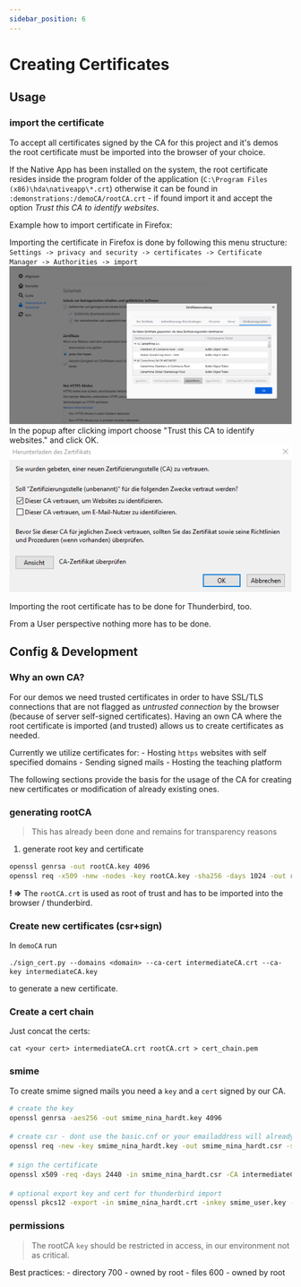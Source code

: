 ```yaml
---
sidebar_position: 6
---
```


# Creating Certificates

## Usage

### import the certificate

To accept all certificates signed by the CA for this project and it's
demos the root certificate must be imported into the browser of your
choice.

If the Native App has been installed on the system, the root certificate
resides inside the program folder of the application
(`C:\Program Files (x86)\hda\nativeapp\*.crt`) otherwise it can be found
in `:demonstrations:/demoCA/rootCA.crt` - if found import it and accept
the option *Trust this CA to identify websites*.

Example how to import certificate in Firefox:

Importing the certificate in Firefox is done by following this menu
structure:
`Settings -> privacy and security -> certificates -> Certificate Manager -> Authorities -> import`
![firefox_cert](img/firefox_cert.png) In the popup after clicking import
choose "Trust this CA to identify websites." and click OK.
![ca](img/ca.png)

Importing the root certificate has to be done for Thunderbird, too.

From a User perspective nothing more has to be done.

## Config & Development

### Why an own CA?

For our demos we need trusted certificates in order to have SSL/TLS
connections that are not flagged as *untrusted connection* by the
browser (because of server self-signed certificates). Having an own CA
where the root certificate is imported (and trusted) allows us to create
certificates as needed.

Currently we utilize certificates for: - Hosting `https` websites with
self specified domains - Sending signed mails - Hosting the teaching
platform

The following sections provide the basis for the usage of the CA for
creating new certificates or modification of already existing ones.

### generating rootCA

> This has already been done and remains for transparency reasons

1.  generate root key and certificate

``` bash
openssl genrsa -out rootCA.key 4096
openssl req -x509 -new -nodes -key rootCA.key -sha256 -days 1024 -out rootCA.crt
```

**! =\>** The `rootCA.crt` is used as root of trust and has to be
imported into the browser / thunderbird.

### Create new certificates (csr+sign)

In `demoCA` run
````
./sign_cert.py --domains <domain> --ca-cert intermediateCA.crt --ca-key intermediateCA.key
````

to generate a new certificate.

### Create a cert chain

Just concat the certs:
````
cat <your cert> intermediateCA.crt rootCA.crt > cert_chain.pem
````

### smime

To create smime signed mails you need a `key` and a `cert` signed by our
CA.

``` bash
# create the key
openssl genrsa -aes256 -out smime_nina_hardt.key 4096

# create csr - dont use the basic.cnf or your emailaddress will already be set
openssl req -new -key smime_nina_hardt.key -out smime_nina_hardt.csr -subj "/C=DE/ST=Hessen/L=Darmstadt/O=mpseinternational/CN=mpseinternational.com/emailAddress=nina.hardt@mpseinternational.com"

# sign the certificate
openssl x509 -req -days 2440 -in smime_nina_hardt.csr -CA intermediateCA.crt -CAkey intermediateCA.key -set_serial 1337 -out smime_nina_hardt.crt -addtrust emailProtection -addreject clientAuth -addreject serverAuth -trustout

# optional export key and cert for thunderbird import
openssl pkcs12 -export -in smime_nina_hardt.crt -inkey smime_user.key -out smime_nina_hardt.p12
```

### permissions

> The rootCA `key` should be restricted in access, in our environment
> not as critical.

Best practices: - directory 700 - owned by root - files 600 - owned by
root
